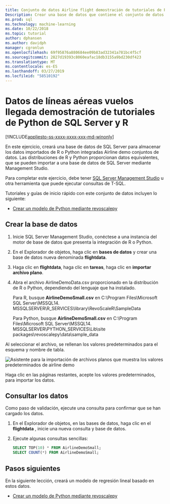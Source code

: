```yaml
---
title: Conjunto de datos Airline flight demostración de tutoriales de Python de SQL Server y R, SQL Server Machine Learning
Description: Crear una base de datos que contiene el conjunto de datos Airline desde R y Python. Este conjunto de datos se utiliza en los ejercicios que muestra cómo ajustar el lenguaje R o código de Python en un procedimiento almacenado de SQL Server.
ms.prod: sql
ms.technology: machine-learning
ms.date: 10/22/2018
ms.topic: tutorial
author: dphansen
ms.author: davidph
manager: cgronlun
ms.openlocfilehash: 69f95876a880684ee09b83ad32341a781bc4f5cf
ms.sourcegitcommit: 2827d19393c8060eafac18db3155a9bd230df423
ms.translationtype: MT
ms.contentlocale: es-ES
ms.lasthandoff: 03/27/2019
ms.locfileid: "58510192"
---
```

#  <a name="airline-flight-arrival-demo-data-for-sql-server-python-and-r-tutorials"></a>Datos de líneas aéreas vuelos llegada demostración de tutoriales de Python de SQL Server y R
[!INCLUDE[appliesto-ss-xxxx-xxxx-xxx-md-winonly](../../includes/appliesto-ss-xxxx-xxxx-xxx-md-winonly.md)]

En este ejercicio, creará una base de datos de SQL Server para almacenar los datos importados de R o Python integradas Airline demo conjuntos de datos. Las distribuciones de R y Python proporcionan datos equivalentes, que se pueden importar a una base de datos de SQL Server mediante Management Studio.

Para completar este ejercicio, debe tener [SQL Server Management Studio](https://docs.microsoft.com/sql/ssms/download-sql-server-management-studio-ssms?view=sql-server-2017) u otra herramienta que puede ejecutar consultas de T-SQL.

Tutoriales y guías de inicio rápido con este conjunto de datos incluyen lo siguiente:

+  [Crear un modelo de Python mediante revoscalepy](use-python-revoscalepy-to-create-model.md)

## <a name="create-the-database"></a>Crear la base de datos

1. Inicie SQL Server Management Studio, conéctese a una instancia del motor de base de datos que presenta la integración de R o Python.  

2. En el Explorador de objetos, haga clic en **bases de datos** y crear una base de datos nueva denominada **flightdata**.

3. Haga clic en **flightdata**, haga clic en **tareas**, haga clic en **importar archivo plano**.

4. Abra el archivo AirlineDemoData.csv proporcionado en la distribución de R o Python, dependiendo del lenguaje que ha instalado.

   Para R, busque **AirlineDemoSmall.csv** en C:\Program Files\Microsoft SQL Server\MSSQL14. MSSQLSERVER\R_SERVICES\library\RevoScaleR\SampleData
   
   Para Python, busque **AirlineDemoSmall.csv** en C:\Program Files\Microsoft SQL Server\MSSQL14. MSSQLSERVER\PYTHON_SERVICES\Lib\site packages\revoscalepy\data\sample_data
  
Al seleccionar el archivo, se rellenan los valores predeterminados para el esquema y nombre de tabla.

  ![Asistente para la importación de archivos planos que muestra los valores predeterminados de airline demo](media/import-airlinedemosmall.png)

Haga clic en las páginas restantes, acepte los valores predeterminados, para importar los datos.


## <a name="query-the-data"></a>Consultar los datos

Como paso de validación, ejecute una consulta para confirmar que se han cargado los datos.

1. En el Explorador de objetos, en las bases de datos, haga clic en el **flightdata** , inicie una nueva consulta y base de datos.

2. Ejecute algunas consultas sencillas:

    ```sql
    SELECT TOP(10) * FROM AirlineDemoSmall;
    SELECT COUNT(*) FROM AirlineDemoSmall;
    ```

## <a name="next-steps"></a>Pasos siguientes

En la siguiente lección, creará un modelo de regresión lineal basado en estos datos.

+ [Crear un modelo de Python mediante revoscalepy](use-python-revoscalepy-to-create-model.md)
